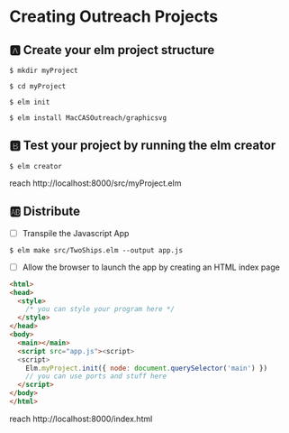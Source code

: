 # Creating Outreach Projects


## :a: Create your elm project structure 


```
$ mkdir myProject
```

```
$ cd myProject
```

```
$ elm init
```


```
$ elm install MacCASOutreach/graphicsvg
```

## :b: Test your project by running the elm creator

```
$ elm creator
```

reach http://localhost:8000/src/myProject.elm


## :ab: Distribute

- [ ] Transpile the Javascript App

```
$ elm make src/TwoShips.elm --output app.js
```

- [ ] Allow the browser to launch the app by creating an HTML index page


```html
<html>
<head>
  <style>
    /* you can style your program here */
  </style>
</head>
<body>
  <main></main>
  <script src="app.js"><script>
  <script>
    Elm.myProject.init({ node: document.querySelector('main') })
    // you can use ports and stuff here
  </script>
</body>
</html>
```

reach http://localhost:8000/index.html

